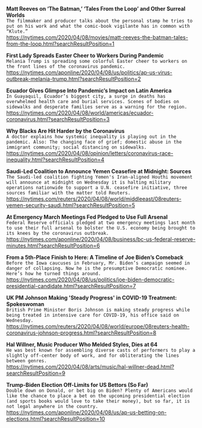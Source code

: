 **Matt Reeves on ‘The Batman,’ ‘Tales From the Loop’ and Other Surreal Worlds**\
`The filmmaker and producer talks about the personal stamp he tries to put on his work and what the comic-book vigilante has in common with “Klute.”`\
https://nytimes.com/2020/04/08/movies/matt-reeves-the-batman-tales-from-the-loop.html?searchResultPosition=1

**First Lady Spreads Easter Cheer to Workers During Pandemic**\
`Melania Trump is spreading some colorful Easter cheer to workers on the front lines of the coronavirus pandemic.`\
https://nytimes.com/aponline/2020/04/08/us/politics/ap-us-virus-outbreak-melania-trump.html?searchResultPosition=2

**Ecuador Gives Glimpse Into Pandemic’s Impact on Latin America**\
`In Guayaquil, Ecuador’s biggest city, a surge in deaths has overwhelmed health care and burial services. Scenes of bodies on sidewalks and desperate families serve as a warning for the region.`\
https://nytimes.com/2020/04/08/world/americas/ecuador-coronavirus.html?searchResultPosition=3

**Why Blacks Are Hit Harder by the Coronavirus**\
`A doctor explains how systemic inequality is playing out in the pandemic. Also: The changing face of grief; domestic abuse in the immigrant community; social distancing on sidewalks.`\
https://nytimes.com/2020/04/08/opinion/letters/coronavirus-race-inequality.html?searchResultPosition=4

**Saudi-Led Coalition to Announce Yemen Ceasefire at Midnight: Sources**\
`The Saudi-led coalition fighting Yemen's Iran-aligned Houthi movement will announce at midnight on Wednesday it is halting military operations nationwide to support a U.N. ceasefire initiative, three sources familiar with the matter told Reuters.`\
https://nytimes.com/reuters/2020/04/08/world/middleeast/08reuters-yemen-security-saudi.html?searchResultPosition=5

**At Emergency March Meetings Fed Pledged to Use Full Arsenal**\
`Federal Reserve officials pledged at two emergency meetings last month to use their full arsenal to bolster the U.S. economy being brought to its knees by the coronavirus outbreak.`\
https://nytimes.com/aponline/2020/04/08/business/bc-us-federal-reserve-minutes.html?searchResultPosition=6

**From a 5th-Place Finish to Here: A Timeline of Joe Biden’s Comeback**\
`Before the Iowa caucuses in February, Mr. Biden’s campaign seemed in danger of collapsing. Now he is the presumptive Democratic nominee. Here’s how he turned things around.`\
https://nytimes.com/2020/04/08/us/politics/joe-biden-democratic-presidential-candidate.html?searchResultPosition=7

**UK PM Johnson Making 'Steady Progress' in COVID-19 Treatment: Spokeswoman**\
`British Prime Minister Boris Johnson is making steady progress while being treated in intensive care for COVID-19, his office said on Wednesday.`\
https://nytimes.com/reuters/2020/04/08/world/europe/08reuters-health-coronavirus-johnson-progress.html?searchResultPosition=8

**Hal Willner, Music Producer Who Melded Styles, Dies at 64**\
`He was best known for assembling diverse casts of performers to play a slightly off-center body of work, and for obliterating the lines between genres.`\
https://nytimes.com/2020/04/08/arts/music/hal-willner-dead.html?searchResultPosition=9

**Trump-Biden Election Off-Limits for US Bettors (So Far)**\
`Double down on Donald, or bet big on Biden? Plenty of Americans would like the chance to place a bet on the upcoming presidential election (and sports books would love to take their money), but so far, it is not legal anywhere in the country.`\
https://nytimes.com/aponline/2020/04/08/us/ap-us-betting-on-elections.html?searchResultPosition=10

